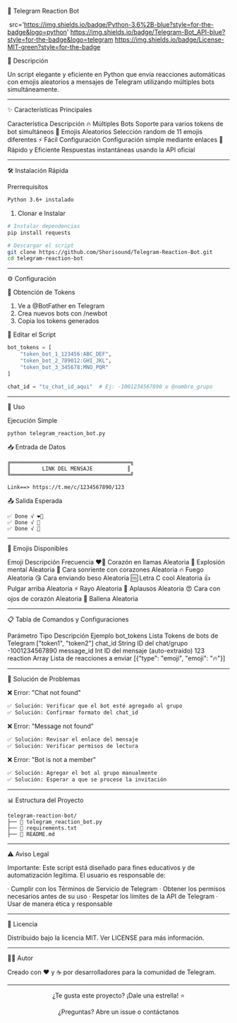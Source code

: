 🤖 Telegram Reaction Bot

<img> src='https://img.shields.io/badge/Python-3.6%2B-blue?style=for-the-badge&logo=python'
https://img.shields.io/badge/Telegram-Bot_API-blue?style=for-the-badge&logo=telegram
https://img.shields.io/badge/License-MIT-green?style=for-the-badge

🌟 Descripción

Un script elegante y eficiente en Python que envía reacciones automáticas con emojis aleatorios a mensajes de Telegram utilizando múltiples bots simultáneamente.

---

✨ Características Principales

Característica Descripción
🔥 Múltiples Bots Soporte para varios tokens de bot simultáneos
🎲 Emojis Aleatorios Selección random de 11 emojis diferentes
⚡ Fácil Configuración Configuración simple mediante enlaces
🚀 Rápido y Eficiente Respuestas instantáneas usando la API oficial

---

🛠️ Instalación Rápida

Prerrequisitos

```bash
Python 3.6+ instalado
```

1. Clonar e Instalar

```bash
# Instalar dependencias
pip install requests

# Descargar el script
git clone https://github.com/Shorisound/Telegram-Reaction-Bot.git
cd telegram-reaction-bot
```

---

⚙️ Configuración

🔐 Obtención de Tokens

1. Ve a @BotFather en Telegram
2. Crea nuevos bots con /newbot
3. Copia los tokens generados

📝 Editar el Script

```python
bot_tokens = [
    "token_bot_1_123456:ABC_DEF",
    "token_bot_2_789012:GHI_JKL", 
    "token_bot_3_345678:MNO_PQR"
]

chat_id = "tu_chat_id_aqui"  # Ej: -1001234567890 o @nombre_grupo
```

---

🚀 Uso

Ejecución Simple

```bash
python telegram_reaction_bot.py
```

📥 Entrada de Datos

```
╔══════════════════════════════════════╗
║          LINK DEL MENSAJE           ║
╚══════════════════════════════════════╝

Link==> https://t.me/c/1234567890/123
```

📤 Salida Esperada

```
✅ Done √ ❤️‍🔥
✅ Done √ 🤯  
✅ Done √ 🥰
```

---

🎨 Emojis Disponibles

Emoji Descripción Frecuencia
❤️‍🔥 Corazón en llamas Aleatoria
🤯 Explosión mental Aleatoria
🥰 Cara sonriente con corazones Aleatoria
🔥 Fuego Aleatoria
😘 Cara enviando beso Aleatoria
🆒 Letra C cool Aleatoria
👍 Pulgar arriba Aleatoria
⚡ Rayo Aleatoria
👏 Aplausos Aleatoria
😍 Cara con ojos de corazón Aleatoria
🐳 Ballena Aleatoria

---

📋 Tabla de Comandos y Configuraciones

Parámetro Tipo Descripción Ejemplo
bot_tokens Lista Tokens de bots de Telegram ["token1", "token2"]
chat_id String ID del chat/grupo -1001234567890
message_id Int ID del mensaje (auto-extraído) 123
reaction Array Lista de reacciones a enviar [{"type": "emoji", "emoji": "🔥"}]

---

🐛 Solución de Problemas

❌ Error: "Chat not found"

```bash
✅ Solución: Verificar que el bot esté agregado al grupo
✅ Solución: Confirmar formato del chat_id
```

❌ Error: "Message not found"

```bash
✅ Solución: Revisar el enlace del mensaje
✅ Solución: Verificar permisos de lectura
```

❌ Error: "Bot is not a member"

```bash
✅ Solución: Agregar el bot al grupo manualmente
✅ Solución: Esperar a que se procese la invitación
```

---

📊 Estructura del Proyecto

```
telegram-reaction-bot/
├── 📄 telegram_reaction_bot.py 
├── 📄 requirements.txt          
├── 📄 README.md              
```

---

⚠️ Aviso Legal

Importante: Este script está diseñado para fines educativos y de automatización legítima. El usuario es responsable de:

· Cumplir con los Términos de Servicio de Telegram
· Obtener los permisos necesarios antes de su uso
· Respetar los límites de la API de Telegram
· Usar de manera ética y responsable

---

📄 Licencia

Distribuido bajo la licencia MIT. Ver LICENSE para más información.

---

👨‍💻 Autor

Creado con ❤️ y ☕ por desarrolladores para la comunidad de Telegram.

---

<div align="center">

¿Te gusta este proyecto? ¡Dale una estrella! ⭐

¿Preguntas? Abre un issue o contáctanos

</div>
